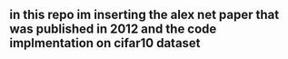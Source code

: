 ## in this repo im inserting the alex net paper that was published in 2012 and the code implmentation on cifar10 dataset 
